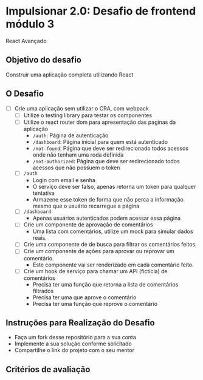 # Impulsionar 2.0: Desafio de frontend módulo 3
React Avançado

## Objetivo do desafio
Construir uma aplicação completa utilizando React

## O Desafio
- [ ] Crie uma aplicação sem utilizar o CRA, com webpack
    - [ ] Utilize o testing library para testar os componentes
    - [ ] Utilize o react router dom para apresentação das paginas da aplicação
        - `/auth`: Página de autenticação
        - `/dashboard`: Página inicial para quem está autenticado
        - `/not-found`: Página que deve ser redirecionado todos acessos onde não tenham uma roda definida
        - `/not-authorized`: Página que deve ser redirecionado todos acessos que não possuem o token
    - [ ] `/auth`
        - Login com email e senha
        - O serviço deve ser falso, apenas retorna um token para qualquer tentativa
        - Armazene esse token de forma que não perca a informação mesmo que o usuário recarregue a página
    - [ ] `/dashboard`
        - Apenas usuários autenticados podem acessar essa página
    - [ ] Crie um componente de aprovação de comentários
        - Uma lista com comentários, utilize um mock para simular dados reais.
    - [ ] Crie uma componente de de busca para filtrar os comentários feitos.
    - [ ] Crie um componente de ações para aprovar ou reprovar um comentário.
        - Este componente vai ser renderizado em cada comentário feito.
    - [ ] Crie um hook de serviço para chamar um API (fictícia) de comentários
        - Precisa ter uma função que retorna a lista de comentários filtrados
        - Precisa ter uma que aprove o comentário
        - Precisa ter uma função que reprove o comentário

## Instruções para Realização do Desafio
- Faça um fork desse repositório para a sua conta
- Implemente a sua solução conforme solicitado
- Compartilhe o link do projeto com o seu mentor

## Critérios de avaliação
